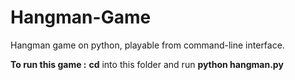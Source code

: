 # Hangman-Game
Hangman game on python, playable from command-line interface.

<b>To run this game :</b> <b>cd</b> into this folder and run <b>python hangman.py </b>
